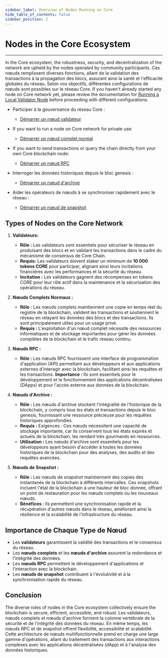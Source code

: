 ```yaml
---
sidebar_label: Overview of Nodes Running on Core
hide_table_of_contents: false
sidebar_position: 2
---
```


# Nodes in the Core Ecosystem

---

In the Core ecosystem, the robustness, security, and decentralization of the network are upheld by the nodes operated by community participants. Ces nœuds remplissent diverses fonctions, allant de la validation des transactions à la propagation des blocs, assurant ainsi la santé et l'efficacité globales du réseau. Selon vos objectifs, différentes configurations de nœuds sont possibles sur le réseau Core. If you haven't already started any node on Core network yet, please review the documentation for [Running a Local Validator Node](./validator/running-validator.md) before proceeding with different configurations.

- Participer à la gouvernance du réseau Core :

  - [Démarrer un nœud validateur](./config/validator-node-config.md)

- If you want to run a node on Core network for private use:
  - [Démarrer un nœud complet normal](./Full-Node/on-mainnet.md)

- If you want to send transactions or query the chain directly from your own Core blockchain node:

  - [Démarrer un nœud RPC](./config/rpc-node-config.md)

- Interroger les données historiques depuis le bloc genesis :

  - [Démarrer un nœud d'archive](./config/archive-node-config.md)

- Aider les opérateurs de nœuds à se synchroniser rapidement avec le réseau :

  - [Démarrer un nœud de snapshot](./config/snapshot-node-config.md)

## Types of Nodes on the Core Network

1. **Validateurs:**
   - **Rôle :** Les validateurs sont essentiels pour sécuriser le réseau en produisant des blocs et en validant les transactions dans le cadre du mécanisme de consensus de Core Chain.
   - **Requis:** Les validateurs doivent staker un minimum de **10 000 tokens CORE** pour participer, alignant ainsi leurs incitations financières avec les performances et la sécurité du réseau.
   - **Incitation :** Les validateurs gagnent des récompenses en tokens CORE pour leur rôle actif dans la maintenance et la sécurisation des opérations du réseau.

2. **Nœuds Complets Normaux :**
   - **Rôle :** Les nœuds complets maintiennent une copie en temps réel du registre de la blockchain, valident les transactions et soutiennent le réseau en relayant les données des blocs et des transactions. Ils sont principalement utiles pour un usage privé.
   - **Requis :** L'exploitation d'un nœud complet nécessite des ressources informatiques et de stockage importantes pour gérer les données complètes de la blockchain et le trafic réseau continu.

3. **Nœuds RPC :**
   - **Rôle :** Les nœuds RPC fournissent une interface de programmation d'application (API) permettant aux développeurs et aux applications externes d'interagir avec la blockchain, facilitant ainsi les requêtes et les transactions.
     **Importance :** Ils sont essentiels pour le développement et le fonctionnement des applications décentralisées (DApps) et pour l'accès externe aux données de la blockchain.

4. **Nœuds d'Archive :**
   - **Rôle :** Les nœuds d'archive stockent l'intégralité de l'historique de la blockchain, y compris tous les états et transactions depuis le bloc genesis, fournissant une ressource précieuse pour les requêtes historiques approfondies.
   - **Requis :** Exigences : Ces nœuds nécessitent une capacité de stockage importante, car ils conservent tous les états expirés et actuels de la blockchain, les rendant très gourmands en ressources.
   - **Utilisation :** Les nœuds d'archive sont essentiels pour les développeurs ayant besoin d'accéder à toutes les données historiques de la blockchain pour des analyses, des audits et des requêtes avancées.

5. **Nœuds de Snapshot :**
   - **Rôle :** Les nœuds de snapshot maintiennent des copies des instantanés de la blockchain à différents intervalles. Ces snapshots incluent l'état de la blockchain à une hauteur de bloc donnée, offrant un point de restauration pour les nœuds complets ou les nouveaux nœuds.
   - **Bénéfices :** Ils permettent une synchronisation rapide et la récupération d'autres nœuds dans le réseau, améliorant ainsi la résilience et la scalabilité de l'infrastructure du réseau.

## Importance de Chaque Type de Nœud

- Les **validateurs** garantissent la validité des transactions et le consensus du réseau.
- Les **nœuds complets** et les **nœuds d'archive** assurent la redondance et l'intégrité des données.
- Les **nœuds RPC** permettent le développement d'applications et l'interaction avec la blockchain.
- Les **nœuds de snapshot** contribuent à l'évolutivité et à la synchronisation rapide du réseau.

## Conclusion

The diverse roles of nodes in the Core ecosystem collectively ensure the blockchain is secure, efficient, accessible, and robust. Les validateurs, nœuds complets et nœuds d'archive forment la colonne vertébrale de la sécurité et de l'intégrité des données du réseau. En même temps, les nœuds RPC et de snapshot offrent flexibilité, accessibilité et scalabilité. Cette architecture de nœuds multifonctionnelle prend en charge une large gamme d'opérations, allant du traitement des transactions aux interactions complexes avec les applications décentralisées (dApp) et à l'analyse des données historiques.
